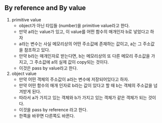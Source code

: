 ## By reference and By value
1. primitive value
	- object가 아닌 타입들 (number)을 primitive value라고 한다.
	- 만약 a라는 value가 있고, 이 value를 어떤 함수의 매개인자 b로 넣었다고 하자
	- a라는 변수는 사실 메모리상의 어떤 주소값에 존재하는 값이고, a는 그 주소값을 참조하고 있다.
	- 만약 b라는 매개인자로 받는다면, b는 메모리상의 또 다른 메모리 주소값을 가지고, 그 주소값에 a의 실제 값이 copy되는 것이다.
	- 이것은 pass by value라고 한다.
2. object value
	- 만약 어떤 객체의 주소값이 a라는 변수에 저장되어있다고 하자.
	- 만약 어떤 함수의 매개 인자로 b라는 값이 있다고 할 때 b는 객체의 주소값을 넘겨받게 된다.
	- 따라서 a가 가지고 있는 객체와 b가 가지고 있는 객체가 같은 객체가 되는 것이다.
	- 이것을 pass by reference 라고 한다.
	- 한쪽을 바꾸면 다른쪽도 바뀐다.